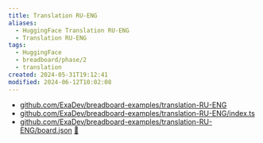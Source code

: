 ```yaml
---
title: Translation RU-ENG
aliases:
  - HuggingFace Translation RU-ENG
  - Translation RU-ENG
tags:
  - HuggingFace
  - breadboard/phase/2
  - translation
created: 2024-05-31T19:12:41
modified: 2024-06-12T10:02:08
---
```


- [github.com/ExaDev/breadboard-examples/translation-RU-ENG](https://github.com/ExaDev/breadboard-examples/blob/main/src/examples/translation-RU-ENG)
- [github.com/ExaDev/breadboard-examples/translation-RU-ENG/index.ts](https://github.com/ExaDev/breadboard-examples/blob/main/src/examples/translation-RU-ENG/index.ts)
- [github.com/ExaDev/breadboard-examples/translation-RU-ENG/board.json](https://github.com/ExaDev/breadboard-examples/blob/main/src/examples/translation-RU-ENG/board.json) [🔗](https://breadboard-ai.web.app/?mode=list&board=https://raw.githubusercontent.com/ExaDev/breadboard-examples/main/src/examples/text-generation/board.json)
